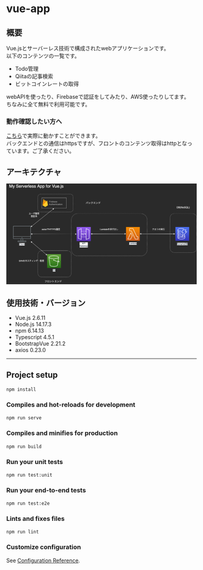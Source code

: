 # vue-app

## 概要
Vue.jsとサーバーレス技術で構成されたwebアプリケーションです。<br/>
以下のコンテンツの一覧です。

- Todo管理
- Qiitaの記事検索
- ビットコインレートの取得

webAPIを使ったり、Firebaseで認証をしてみたり、AWS使ったりしてます。<br/>
ちなみに全て無料で利用可能です。

### 動作確認したい方へ
[こちら](http://my-aws-training-bucket-2021.s3-website-ap-northeast-1.amazonaws.com/)で実際に動かすことができます。<br/>
バックエンドとの通信はhttpsですが、フロントのコンテンツ取得はhttpとなっています。ご了承ください。

## アーキテクチャ
![インフラ設計](/doc/img/aws_infra_design.drawio.png)

## 使用技術・バージョン
- Vue.js 2.6.11
- Node.js 14.17.3
- npm 6.14.13
- Typescript 4.5.1
- BootstrapVue 2.21.2
- axios 0.23.0

---------------------------------------

## Project setup
```
npm install
```

### Compiles and hot-reloads for development
```
npm run serve
```

### Compiles and minifies for production
```
npm run build
```

### Run your unit tests
```
npm run test:unit
```

### Run your end-to-end tests
```
npm run test:e2e
```

### Lints and fixes files
```
npm run lint
```

### Customize configuration
See [Configuration Reference](https://cli.vuejs.org/config/).
